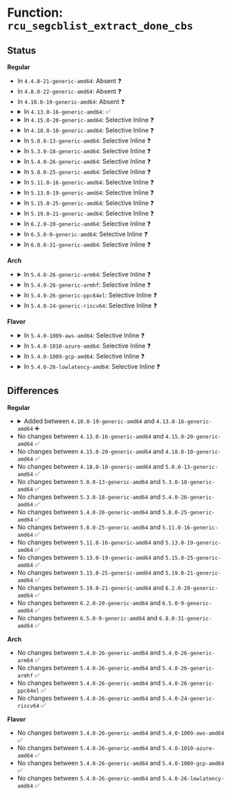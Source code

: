 # Function: <code>rcu_segcblist_extract_done_cbs</code>

## Status
<b>Regular</b>
<ul>
<li>
In <code>4.4.0-21-generic-amd64</code>: Absent ❓
</li>
<li>
In <code>4.8.0-22-generic-amd64</code>: Absent ❓
</li>
<li>
In <code>4.10.0-19-generic-amd64</code>: Absent ❓
</li>
<li>
<details>
<summary>In <code>4.13.0-16-generic-amd64</code>: ✅</summary>

```c
void rcu_segcblist_extract_done_cbs(struct rcu_segcblist * rsclp, struct rcu_cblist * rclp)
```

```json
{
  "name": "rcu_segcblist_extract_done_cbs",
  "collision_type": "Unique Global",
  "inline_type": "No",
  "funcs": [
    {
      "addr": 18446744071579857648,
      "name": "rcu_segcblist_extract_done_cbs",
      "external": true,
      "loc": "kernel/rcu/rcu_segcblist.c:291",
      "file": "kernel/rcu/rcu_segcblist.c",
      "inline": "seen, unknown",
      "caller_inline": [],
      "caller_func": [
        "kernel/rcu/srcutree.c:srcu_invoke_callbacks",
        "kernel/rcu/tree.c:rcutree_dead_cpu",
        "kernel/rcu/tree.c:rcu_process_callbacks"
      ]
    }
  ],
  "symbols": [
    {
      "addr": 18446744071579857648,
      "name": "rcu_segcblist_extract_done_cbs",
      "section": ".text",
      "bind": "STB_GLOBAL",
      "size": 86
    }
  ]
}
```
</details>
</li>
<li>
<details>
<summary>In <code>4.15.0-20-generic-amd64</code>: Selective Inline ❓</summary>

```c
void rcu_segcblist_extract_done_cbs(struct rcu_segcblist * rsclp, struct rcu_cblist * rclp)
```

```json
{
  "name": "rcu_segcblist_extract_done_cbs",
  "collision_type": "Unique Global",
  "inline_type": "Selective",
  "funcs": [
    {
      "addr": 18446744071579899039,
      "name": "rcu_segcblist_extract_done_cbs",
      "external": true,
      "loc": "kernel/rcu/rcu_segcblist.c:208",
      "file": "kernel/rcu/rcu_segcblist.c",
      "inline": "not declared, inlined",
      "caller_inline": [
        "kernel/rcu/rcu_segcblist.c:rcu_segcblist_merge"
      ],
      "caller_func": [
        "kernel/rcu/srcutree.c:srcu_invoke_callbacks",
        "kernel/rcu/tree.c:rcu_process_callbacks"
      ]
    }
  ],
  "symbols": [
    {
      "addr": 18446744071579898352,
      "name": "rcu_segcblist_extract_done_cbs",
      "section": ".text",
      "bind": "STB_GLOBAL",
      "size": 86
    }
  ]
}
```
</details>
</li>
<li>
<details>
<summary>In <code>4.18.0-10-generic-amd64</code>: Selective Inline ❓</summary>

```c
void rcu_segcblist_extract_done_cbs(struct rcu_segcblist * rsclp, struct rcu_cblist * rclp)
```

```json
{
  "name": "rcu_segcblist_extract_done_cbs",
  "collision_type": "Unique Global",
  "inline_type": "Selective",
  "funcs": [
    {
      "addr": 18446744071579932972,
      "name": "rcu_segcblist_extract_done_cbs",
      "external": true,
      "loc": "kernel/rcu/rcu_segcblist.c:208",
      "file": "kernel/rcu/rcu_segcblist.c",
      "inline": "not declared, inlined",
      "caller_inline": [
        "kernel/rcu/rcu_segcblist.c:rcu_segcblist_merge"
      ],
      "caller_func": [
        "kernel/rcu/srcutree.c:srcu_invoke_callbacks",
        "kernel/rcu/tree.c:rcu_process_callbacks"
      ]
    }
  ],
  "symbols": [
    {
      "addr": 18446744071579932288,
      "name": "rcu_segcblist_extract_done_cbs",
      "section": ".text",
      "bind": "STB_GLOBAL",
      "size": 86
    }
  ]
}
```
</details>
</li>
<li>
<details>
<summary>In <code>5.0.0-13-generic-amd64</code>: Selective Inline ❓</summary>

```c
void rcu_segcblist_extract_done_cbs(struct rcu_segcblist * rsclp, struct rcu_cblist * rclp)
```

```json
{
  "name": "rcu_segcblist_extract_done_cbs",
  "collision_type": "Unique Global",
  "inline_type": "Selective",
  "funcs": [
    {
      "addr": 18446744071579980028,
      "name": "rcu_segcblist_extract_done_cbs",
      "external": true,
      "loc": "kernel/rcu/rcu_segcblist.c:208",
      "file": "kernel/rcu/rcu_segcblist.c",
      "inline": "not declared, inlined",
      "caller_inline": [
        "kernel/rcu/rcu_segcblist.c:rcu_segcblist_merge",
        "kernel/rcu/rcu_segcblist.c:rcu_segcblist_merge"
      ],
      "caller_func": [
        "kernel/rcu/srcutree.c:srcu_invoke_callbacks",
        "kernel/rcu/tree.c:rcu_process_callbacks"
      ]
    }
  ],
  "symbols": [
    {
      "addr": 18446744071579979344,
      "name": "rcu_segcblist_extract_done_cbs",
      "section": ".text",
      "bind": "STB_GLOBAL",
      "size": 86
    }
  ]
}
```
</details>
</li>
<li>
<details>
<summary>In <code>5.3.0-18-generic-amd64</code>: Selective Inline ❓</summary>

```c
void rcu_segcblist_extract_done_cbs(struct rcu_segcblist * rsclp, struct rcu_cblist * rclp)
```

```json
{
  "name": "rcu_segcblist_extract_done_cbs",
  "collision_type": "Unique Global",
  "inline_type": "Selective",
  "funcs": [
    {
      "addr": 18446744071580020524,
      "name": "rcu_segcblist_extract_done_cbs",
      "external": true,
      "loc": "kernel/rcu/rcu_segcblist.c:195",
      "file": "kernel/rcu/rcu_segcblist.c",
      "inline": "not declared, inlined",
      "caller_inline": [
        "kernel/rcu/rcu_segcblist.c:rcu_segcblist_merge",
        "kernel/rcu/rcu_segcblist.c:rcu_segcblist_merge"
      ],
      "caller_func": [
        "kernel/rcu/srcutree.c:srcu_invoke_callbacks",
        "kernel/rcu/tree.c:rcu_core"
      ]
    }
  ],
  "symbols": [
    {
      "addr": 18446744071580019840,
      "name": "rcu_segcblist_extract_done_cbs",
      "section": ".text",
      "bind": "STB_GLOBAL",
      "size": 86
    }
  ]
}
```
</details>
</li>
<li>
<details>
<summary>In <code>5.4.0-26-generic-amd64</code>: Selective Inline ❓</summary>

```c
void rcu_segcblist_extract_done_cbs(struct rcu_segcblist * rsclp, struct rcu_cblist * rclp)
```

```json
{
  "name": "rcu_segcblist_extract_done_cbs",
  "collision_type": "Unique Global",
  "inline_type": "Selective",
  "funcs": [
    {
      "addr": 18446744071580071503,
      "name": "rcu_segcblist_extract_done_cbs",
      "external": true,
      "loc": "kernel/rcu/rcu_segcblist.c:320",
      "file": "kernel/rcu/rcu_segcblist.c",
      "inline": "not declared, inlined",
      "caller_inline": [
        "kernel/rcu/rcu_segcblist.c:rcu_segcblist_merge",
        "kernel/rcu/rcu_segcblist.c:rcu_segcblist_merge"
      ],
      "caller_func": [
        "kernel/rcu/srcutree.c:srcu_invoke_callbacks",
        "kernel/rcu/tree.c:rcu_do_batch"
      ]
    }
  ],
  "symbols": [
    {
      "addr": 18446744071580070752,
      "name": "rcu_segcblist_extract_done_cbs",
      "section": ".text",
      "bind": "STB_GLOBAL",
      "size": 85
    }
  ]
}
```
</details>
</li>
<li>
<details>
<summary>In <code>5.8.0-25-generic-amd64</code>: Selective Inline ❓</summary>

```c
void rcu_segcblist_extract_done_cbs(struct rcu_segcblist * rsclp, struct rcu_cblist * rclp)
```

```json
{
  "name": "rcu_segcblist_extract_done_cbs",
  "collision_type": "Unique Global",
  "inline_type": "Selective",
  "funcs": [
    {
      "addr": 18446744071580129472,
      "name": "rcu_segcblist_extract_done_cbs",
      "external": true,
      "loc": "kernel/rcu/rcu_segcblist.c:303",
      "file": "kernel/rcu/rcu_segcblist.c",
      "inline": "not declared, inlined",
      "caller_inline": [],
      "caller_func": [
        "kernel/rcu/srcutree.c:srcu_invoke_callbacks",
        "kernel/rcu/tree.c:rcu_do_batch",
        "kernel/rcu/rcu_segcblist.c:rcu_segcblist_merge"
      ]
    }
  ],
  "symbols": [
    {
      "addr": 18446744071580129472,
      "name": "rcu_segcblist_extract_done_cbs",
      "section": ".text",
      "bind": "STB_GLOBAL",
      "size": 93
    }
  ]
}
```
</details>
</li>
<li>
<details>
<summary>In <code>5.11.0-16-generic-amd64</code>: Selective Inline ❓</summary>

```c
void rcu_segcblist_extract_done_cbs(struct rcu_segcblist * rsclp, struct rcu_cblist * rclp)
```

```json
{
  "name": "rcu_segcblist_extract_done_cbs",
  "collision_type": "Unique Global",
  "inline_type": "Selective",
  "funcs": [
    {
      "addr": 18446744071580107664,
      "name": "rcu_segcblist_extract_done_cbs",
      "external": true,
      "loc": "kernel/rcu/rcu_segcblist.c:303",
      "file": "kernel/rcu/rcu_segcblist.c",
      "inline": "not declared, inlined",
      "caller_inline": [],
      "caller_func": [
        "kernel/rcu/srcutree.c:srcu_invoke_callbacks",
        "kernel/rcu/tree.c:rcu_do_batch",
        "kernel/rcu/rcu_segcblist.c:rcu_segcblist_merge"
      ]
    }
  ],
  "symbols": [
    {
      "addr": 18446744071580107664,
      "name": "rcu_segcblist_extract_done_cbs",
      "section": ".text",
      "bind": "STB_GLOBAL",
      "size": 93
    }
  ]
}
```
</details>
</li>
<li>
<details>
<summary>In <code>5.13.0-19-generic-amd64</code>: Selective Inline ❓</summary>

```c
void rcu_segcblist_extract_done_cbs(struct rcu_segcblist * rsclp, struct rcu_cblist * rclp)
```

```json
{
  "name": "rcu_segcblist_extract_done_cbs",
  "collision_type": "Unique Global",
  "inline_type": "Selective",
  "funcs": [
    {
      "addr": 18446744071580111248,
      "name": "rcu_segcblist_extract_done_cbs",
      "external": true,
      "loc": "kernel/rcu/rcu_segcblist.c:387",
      "file": "kernel/rcu/rcu_segcblist.c",
      "inline": "not declared, inlined",
      "caller_inline": [],
      "caller_func": [
        "kernel/rcu/srcutree.c:srcu_invoke_callbacks",
        "kernel/rcu/tree.c:rcu_do_batch",
        "kernel/rcu/rcu_segcblist.c:rcu_segcblist_merge"
      ]
    }
  ],
  "symbols": [
    {
      "addr": 18446744071580111248,
      "name": "rcu_segcblist_extract_done_cbs",
      "section": ".text",
      "bind": "STB_GLOBAL",
      "size": 111
    }
  ]
}
```
</details>
</li>
<li>
<details>
<summary>In <code>5.15.0-25-generic-amd64</code>: Selective Inline ❓</summary>

```c
void rcu_segcblist_extract_done_cbs(struct rcu_segcblist * rsclp, struct rcu_cblist * rclp)
```

```json
{
  "name": "rcu_segcblist_extract_done_cbs",
  "collision_type": "Unique Global",
  "inline_type": "Selective",
  "funcs": [
    {
      "addr": 18446744071580252720,
      "name": "rcu_segcblist_extract_done_cbs",
      "external": true,
      "loc": "kernel/rcu/rcu_segcblist.c:387",
      "file": "kernel/rcu/rcu_segcblist.c",
      "inline": "not declared, inlined",
      "caller_inline": [],
      "caller_func": [
        "kernel/rcu/srcutree.c:srcu_invoke_callbacks",
        "kernel/rcu/tree.c:rcu_do_batch",
        "kernel/rcu/rcu_segcblist.c:rcu_segcblist_merge"
      ]
    }
  ],
  "symbols": [
    {
      "addr": 18446744071580252720,
      "name": "rcu_segcblist_extract_done_cbs",
      "section": ".text",
      "bind": "STB_GLOBAL",
      "size": 177
    }
  ]
}
```
</details>
</li>
<li>
<details>
<summary>In <code>5.19.0-21-generic-amd64</code>: Selective Inline ❓</summary>

```c
void rcu_segcblist_extract_done_cbs(struct rcu_segcblist * rsclp, struct rcu_cblist * rclp)
```

```json
{
  "name": "rcu_segcblist_extract_done_cbs",
  "collision_type": "Unique Global",
  "inline_type": "Selective",
  "funcs": [
    {
      "addr": 18446744071580421392,
      "name": "rcu_segcblist_extract_done_cbs",
      "external": true,
      "loc": "kernel/rcu/rcu_segcblist.c:385",
      "file": "kernel/rcu/rcu_segcblist.c",
      "inline": "not declared, inlined",
      "caller_inline": [],
      "caller_func": [
        "kernel/rcu/update.c:rcu_tasks_invoke_cbs",
        "kernel/rcu/srcutree.c:srcu_invoke_callbacks",
        "kernel/rcu/tree.c:rcu_do_batch",
        "kernel/rcu/rcu_segcblist.c:rcu_segcblist_merge"
      ]
    }
  ],
  "symbols": [
    {
      "addr": 18446744071580421392,
      "name": "rcu_segcblist_extract_done_cbs",
      "section": ".text",
      "bind": "STB_GLOBAL",
      "size": 201
    }
  ]
}
```
</details>
</li>
<li>
<details>
<summary>In <code>6.2.0-20-generic-amd64</code>: Selective Inline ❓</summary>

```c
void rcu_segcblist_extract_done_cbs(struct rcu_segcblist * rsclp, struct rcu_cblist * rclp)
```

```json
{
  "name": "rcu_segcblist_extract_done_cbs",
  "collision_type": "Unique Global",
  "inline_type": "Selective",
  "funcs": [
    {
      "addr": 18446744071580661264,
      "name": "rcu_segcblist_extract_done_cbs",
      "external": true,
      "loc": "kernel/rcu/rcu_segcblist.c:385",
      "file": "kernel/rcu/rcu_segcblist.c",
      "inline": "not declared, inlined",
      "caller_inline": [],
      "caller_func": [
        "kernel/rcu/update.c:rcu_tasks_invoke_cbs",
        "kernel/rcu/srcutree.c:srcu_invoke_callbacks",
        "kernel/rcu/tree.c:rcu_do_batch",
        "kernel/rcu/rcu_segcblist.c:rcu_segcblist_merge"
      ]
    }
  ],
  "symbols": [
    {
      "addr": 18446744071580661264,
      "name": "rcu_segcblist_extract_done_cbs",
      "section": ".text",
      "bind": "STB_GLOBAL",
      "size": 201
    }
  ]
}
```
</details>
</li>
<li>
<details>
<summary>In <code>6.5.0-9-generic-amd64</code>: Selective Inline ❓</summary>

```c
void rcu_segcblist_extract_done_cbs(struct rcu_segcblist * rsclp, struct rcu_cblist * rclp)
```

```json
{
  "name": "rcu_segcblist_extract_done_cbs",
  "collision_type": "Unique Global",
  "inline_type": "Selective",
  "funcs": [
    {
      "addr": 18446744071580737456,
      "name": "rcu_segcblist_extract_done_cbs",
      "external": true,
      "loc": "kernel/rcu/rcu_segcblist.c:385",
      "file": "kernel/rcu/rcu_segcblist.c",
      "inline": "not declared, inlined",
      "caller_inline": [],
      "caller_func": [
        "kernel/rcu/update.c:rcu_tasks_invoke_cbs",
        "kernel/rcu/srcutree.c:srcu_invoke_callbacks",
        "kernel/rcu/tree.c:rcu_do_batch",
        "kernel/rcu/rcu_segcblist.c:rcu_segcblist_merge"
      ]
    }
  ],
  "symbols": [
    {
      "addr": 18446744071580737456,
      "name": "rcu_segcblist_extract_done_cbs",
      "section": ".text",
      "bind": "STB_GLOBAL",
      "size": 201
    }
  ]
}
```
</details>
</li>
<li>
<details>
<summary>In <code>6.8.0-31-generic-amd64</code>: Selective Inline ❓</summary>

```c
void rcu_segcblist_extract_done_cbs(struct rcu_segcblist * rsclp, struct rcu_cblist * rclp)
```

```json
{
  "name": "rcu_segcblist_extract_done_cbs",
  "collision_type": "Unique Global",
  "inline_type": "Selective",
  "funcs": [
    {
      "addr": 18446744071580822448,
      "name": "rcu_segcblist_extract_done_cbs",
      "external": true,
      "loc": "kernel/rcu/rcu_segcblist.c:385",
      "file": "kernel/rcu/rcu_segcblist.c",
      "inline": "not declared, inlined",
      "caller_inline": [],
      "caller_func": [
        "kernel/rcu/update.c:rcu_tasks_invoke_cbs",
        "kernel/rcu/srcutree.c:srcu_invoke_callbacks",
        "kernel/rcu/tree.c:rcu_do_batch",
        "kernel/rcu/rcu_segcblist.c:rcu_segcblist_merge"
      ]
    }
  ],
  "symbols": [
    {
      "addr": 18446744071580822448,
      "name": "rcu_segcblist_extract_done_cbs",
      "section": ".text",
      "bind": "STB_GLOBAL",
      "size": 201
    }
  ]
}
```
</details>
</li>
</ul>
<b>Arch</b>
<ul>
<li>
<details>
<summary>In <code>5.4.0-26-generic-arm64</code>: Selective Inline ❓</summary>

```c
void rcu_segcblist_extract_done_cbs(struct rcu_segcblist * rsclp, struct rcu_cblist * rclp)
```

```json
{
  "name": "rcu_segcblist_extract_done_cbs",
  "collision_type": "Unique Global",
  "inline_type": "Selective",
  "funcs": [
    {
      "addr": 18446603336491284652,
      "name": "rcu_segcblist_extract_done_cbs",
      "external": true,
      "loc": "kernel/rcu/rcu_segcblist.c:320",
      "file": "kernel/rcu/rcu_segcblist.c",
      "inline": "not declared, inlined",
      "caller_inline": [
        "kernel/rcu/rcu_segcblist.c:rcu_segcblist_merge",
        "kernel/rcu/rcu_segcblist.c:rcu_segcblist_merge"
      ],
      "caller_func": [
        "kernel/rcu/srcutree.c:srcu_invoke_callbacks",
        "kernel/rcu/tree.c:rcu_do_batch"
      ]
    }
  ],
  "symbols": [
    {
      "addr": 18446603336491283688,
      "name": "rcu_segcblist_extract_done_cbs",
      "section": ".text",
      "bind": "STB_GLOBAL",
      "size": 136
    }
  ]
}
```
</details>
</li>
<li>
<details>
<summary>In <code>5.4.0-26-generic-armhf</code>: Selective Inline ❓</summary>

```c
void rcu_segcblist_extract_done_cbs(struct rcu_segcblist * rsclp, struct rcu_cblist * rclp)
```

```json
{
  "name": "rcu_segcblist_extract_done_cbs",
  "collision_type": "Unique Global",
  "inline_type": "Selective",
  "funcs": [
    {
      "addr": 3225291756,
      "name": "rcu_segcblist_extract_done_cbs",
      "external": true,
      "loc": "kernel/rcu/rcu_segcblist.c:320",
      "file": "kernel/rcu/rcu_segcblist.c",
      "inline": "not declared, inlined",
      "caller_inline": [
        "kernel/rcu/rcu_segcblist.c:rcu_segcblist_merge",
        "kernel/rcu/rcu_segcblist.c:rcu_segcblist_merge"
      ],
      "caller_func": [
        "kernel/rcu/srcutree.c:srcu_invoke_callbacks",
        "kernel/rcu/tree.c:rcu_core"
      ]
    }
  ],
  "symbols": [
    {
      "addr": 3225290724,
      "name": "rcu_segcblist_extract_done_cbs",
      "section": ".text",
      "bind": "STB_GLOBAL",
      "size": 124
    }
  ]
}
```
</details>
</li>
<li>
<details>
<summary>In <code>5.4.0-26-generic-ppc64el</code>: Selective Inline ❓</summary>

```c
void rcu_segcblist_extract_done_cbs(struct rcu_segcblist * rsclp, struct rcu_cblist * rclp)
```

```json
{
  "name": "rcu_segcblist_extract_done_cbs",
  "collision_type": "Unique Global",
  "inline_type": "Selective",
  "funcs": [
    {
      "addr": 13835058055284189448,
      "name": "rcu_segcblist_extract_done_cbs",
      "external": true,
      "loc": "kernel/rcu/rcu_segcblist.c:320",
      "file": "kernel/rcu/rcu_segcblist.c",
      "inline": "not declared, inlined",
      "caller_inline": [
        "kernel/rcu/rcu_segcblist.c:rcu_segcblist_merge",
        "kernel/rcu/rcu_segcblist.c:rcu_segcblist_merge"
      ],
      "caller_func": [
        "kernel/rcu/srcutree.c:srcu_invoke_callbacks",
        "kernel/rcu/tree.c:rcu_core"
      ]
    }
  ],
  "symbols": [
    {
      "addr": 13835058055284188496,
      "name": "rcu_segcblist_extract_done_cbs",
      "section": ".text",
      "bind": "STB_GLOBAL",
      "size": 124
    }
  ]
}
```
</details>
</li>
<li>
<details>
<summary>In <code>5.4.0-24-generic-riscv64</code>: Selective Inline ❓</summary>

```c
void rcu_segcblist_extract_done_cbs(struct rcu_segcblist * rsclp, struct rcu_cblist * rclp)
```

```json
{
  "name": "rcu_segcblist_extract_done_cbs",
  "collision_type": "Unique Global",
  "inline_type": "Selective",
  "funcs": [
    {
      "addr": 18446743936271801668,
      "name": "rcu_segcblist_extract_done_cbs",
      "external": true,
      "loc": "kernel/rcu/rcu_segcblist.c:320",
      "file": "kernel/rcu/rcu_segcblist.c",
      "inline": "not declared, inlined",
      "caller_inline": [
        "kernel/rcu/rcu_segcblist.c:rcu_segcblist_merge",
        "kernel/rcu/rcu_segcblist.c:rcu_segcblist_merge"
      ],
      "caller_func": [
        "kernel/rcu/srcutree.c:srcu_invoke_callbacks",
        "kernel/rcu/tree.c:rcu_core"
      ]
    }
  ],
  "symbols": [
    {
      "addr": 18446743936271800930,
      "name": "rcu_segcblist_extract_done_cbs",
      "section": ".text",
      "bind": "STB_GLOBAL",
      "size": 96
    }
  ]
}
```
</details>
</li>
</ul>
<b>Flavor</b>
<ul>
<li>
<details>
<summary>In <code>5.4.0-1009-aws-amd64</code>: Selective Inline ❓</summary>

```c
void rcu_segcblist_extract_done_cbs(struct rcu_segcblist * rsclp, struct rcu_cblist * rclp)
```

```json
{
  "name": "rcu_segcblist_extract_done_cbs",
  "collision_type": "Unique Global",
  "inline_type": "Selective",
  "funcs": [
    {
      "addr": 18446744071580040239,
      "name": "rcu_segcblist_extract_done_cbs",
      "external": true,
      "loc": "kernel/rcu/rcu_segcblist.c:320",
      "file": "kernel/rcu/rcu_segcblist.c",
      "inline": "not declared, inlined",
      "caller_inline": [
        "kernel/rcu/rcu_segcblist.c:rcu_segcblist_merge",
        "kernel/rcu/rcu_segcblist.c:rcu_segcblist_merge"
      ],
      "caller_func": [
        "kernel/rcu/srcutree.c:srcu_invoke_callbacks",
        "kernel/rcu/tree.c:rcu_do_batch"
      ]
    }
  ],
  "symbols": [
    {
      "addr": 18446744071580039488,
      "name": "rcu_segcblist_extract_done_cbs",
      "section": ".text",
      "bind": "STB_GLOBAL",
      "size": 85
    }
  ]
}
```
</details>
</li>
<li>
<details>
<summary>In <code>5.4.0-1010-azure-amd64</code>: Selective Inline ❓</summary>

```c
void rcu_segcblist_extract_done_cbs(struct rcu_segcblist * rsclp, struct rcu_cblist * rclp)
```

```json
{
  "name": "rcu_segcblist_extract_done_cbs",
  "collision_type": "Unique Global",
  "inline_type": "Selective",
  "funcs": [
    {
      "addr": 18446744071579985565,
      "name": "rcu_segcblist_extract_done_cbs",
      "external": true,
      "loc": "kernel/rcu/rcu_segcblist.c:320",
      "file": "kernel/rcu/rcu_segcblist.c",
      "inline": "not declared, inlined",
      "caller_inline": [
        "kernel/rcu/rcu_segcblist.c:rcu_segcblist_merge",
        "kernel/rcu/rcu_segcblist.c:rcu_segcblist_merge"
      ],
      "caller_func": [
        "kernel/rcu/srcutree.c:srcu_invoke_callbacks",
        "kernel/rcu/tree.c:rcu_do_batch"
      ]
    }
  ],
  "symbols": [
    {
      "addr": 18446744071579984848,
      "name": "rcu_segcblist_extract_done_cbs",
      "section": ".text",
      "bind": "STB_GLOBAL",
      "size": 85
    }
  ]
}
```
</details>
</li>
<li>
<details>
<summary>In <code>5.4.0-1009-gcp-amd64</code>: Selective Inline ❓</summary>

```c
void rcu_segcblist_extract_done_cbs(struct rcu_segcblist * rsclp, struct rcu_cblist * rclp)
```

```json
{
  "name": "rcu_segcblist_extract_done_cbs",
  "collision_type": "Unique Global",
  "inline_type": "Selective",
  "funcs": [
    {
      "addr": 18446744071580031775,
      "name": "rcu_segcblist_extract_done_cbs",
      "external": true,
      "loc": "kernel/rcu/rcu_segcblist.c:320",
      "file": "kernel/rcu/rcu_segcblist.c",
      "inline": "not declared, inlined",
      "caller_inline": [
        "kernel/rcu/rcu_segcblist.c:rcu_segcblist_merge",
        "kernel/rcu/rcu_segcblist.c:rcu_segcblist_merge"
      ],
      "caller_func": [
        "kernel/rcu/srcutree.c:srcu_invoke_callbacks",
        "kernel/rcu/tree.c:rcu_do_batch"
      ]
    }
  ],
  "symbols": [
    {
      "addr": 18446744071580031024,
      "name": "rcu_segcblist_extract_done_cbs",
      "section": ".text",
      "bind": "STB_GLOBAL",
      "size": 85
    }
  ]
}
```
</details>
</li>
<li>
<details>
<summary>In <code>5.4.0-26-lowlatency-amd64</code>: Selective Inline ❓</summary>

```c
void rcu_segcblist_extract_done_cbs(struct rcu_segcblist * rsclp, struct rcu_cblist * rclp)
```

```json
{
  "name": "rcu_segcblist_extract_done_cbs",
  "collision_type": "Unique Global",
  "inline_type": "Selective",
  "funcs": [
    {
      "addr": 18446744071580082479,
      "name": "rcu_segcblist_extract_done_cbs",
      "external": true,
      "loc": "kernel/rcu/rcu_segcblist.c:320",
      "file": "kernel/rcu/rcu_segcblist.c",
      "inline": "not declared, inlined",
      "caller_inline": [
        "kernel/rcu/rcu_segcblist.c:rcu_segcblist_merge",
        "kernel/rcu/rcu_segcblist.c:rcu_segcblist_merge"
      ],
      "caller_func": [
        "kernel/rcu/srcutree.c:srcu_invoke_callbacks",
        "kernel/rcu/tree.c:rcu_do_batch"
      ]
    }
  ],
  "symbols": [
    {
      "addr": 18446744071580081728,
      "name": "rcu_segcblist_extract_done_cbs",
      "section": ".text",
      "bind": "STB_GLOBAL",
      "size": 85
    }
  ]
}
```
</details>
</li>
</ul>

## Differences
<b>Regular</b>
<ul>
<li>
<details>
<summary>Added between <code>4.10.0-19-generic-amd64</code> and <code>4.13.0-16-generic-amd64</code> ➕</summary>

```c
void rcu_segcblist_extract_done_cbs(struct rcu_segcblist * rsclp, struct rcu_cblist * rclp)
```
</details>
</li>
<li>
No changes between <code>4.13.0-16-generic-amd64</code> and <code>4.15.0-20-generic-amd64</code> ✅
</li>
<li>
No changes between <code>4.15.0-20-generic-amd64</code> and <code>4.18.0-10-generic-amd64</code> ✅
</li>
<li>
No changes between <code>4.18.0-10-generic-amd64</code> and <code>5.0.0-13-generic-amd64</code> ✅
</li>
<li>
No changes between <code>5.0.0-13-generic-amd64</code> and <code>5.3.0-18-generic-amd64</code> ✅
</li>
<li>
No changes between <code>5.3.0-18-generic-amd64</code> and <code>5.4.0-26-generic-amd64</code> ✅
</li>
<li>
No changes between <code>5.4.0-26-generic-amd64</code> and <code>5.8.0-25-generic-amd64</code> ✅
</li>
<li>
No changes between <code>5.8.0-25-generic-amd64</code> and <code>5.11.0-16-generic-amd64</code> ✅
</li>
<li>
No changes between <code>5.11.0-16-generic-amd64</code> and <code>5.13.0-19-generic-amd64</code> ✅
</li>
<li>
No changes between <code>5.13.0-19-generic-amd64</code> and <code>5.15.0-25-generic-amd64</code> ✅
</li>
<li>
No changes between <code>5.15.0-25-generic-amd64</code> and <code>5.19.0-21-generic-amd64</code> ✅
</li>
<li>
No changes between <code>5.19.0-21-generic-amd64</code> and <code>6.2.0-20-generic-amd64</code> ✅
</li>
<li>
No changes between <code>6.2.0-20-generic-amd64</code> and <code>6.5.0-9-generic-amd64</code> ✅
</li>
<li>
No changes between <code>6.5.0-9-generic-amd64</code> and <code>6.8.0-31-generic-amd64</code> ✅
</li>
</ul>
<b>Arch</b>
<ul>
<li>
No changes between <code>5.4.0-26-generic-amd64</code> and <code>5.4.0-26-generic-arm64</code> ✅
</li>
<li>
No changes between <code>5.4.0-26-generic-amd64</code> and <code>5.4.0-26-generic-armhf</code> ✅
</li>
<li>
No changes between <code>5.4.0-26-generic-amd64</code> and <code>5.4.0-26-generic-ppc64el</code> ✅
</li>
<li>
No changes between <code>5.4.0-26-generic-amd64</code> and <code>5.4.0-24-generic-riscv64</code> ✅
</li>
</ul>
<b>Flavor</b>
<ul>
<li>
No changes between <code>5.4.0-26-generic-amd64</code> and <code>5.4.0-1009-aws-amd64</code> ✅
</li>
<li>
No changes between <code>5.4.0-26-generic-amd64</code> and <code>5.4.0-1010-azure-amd64</code> ✅
</li>
<li>
No changes between <code>5.4.0-26-generic-amd64</code> and <code>5.4.0-1009-gcp-amd64</code> ✅
</li>
<li>
No changes between <code>5.4.0-26-generic-amd64</code> and <code>5.4.0-26-lowlatency-amd64</code> ✅
</li>
</ul>
